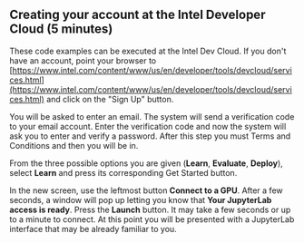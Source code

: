 
## Creating your account at the Intel Developer Cloud (5 minutes)

These code examples can be executed at the Intel Dev Cloud. If you don't have an account, point your browser to
[https://www.intel.com/content/www/us/en/developer/tools/devcloud/services.html](https://www.intel.com/content/www/us/en/developer/tools/devcloud/services.html)
and click on the "Sign Up" button.

You will be asked to enter an email. The system will send a verification code to your email account. Enter the verification code and now the system will ask you to enter and verify a password. After this step you must Terms and Conditions and then you will be in.

From the three possible options you are given (**Learn**, **Evaluate**, **Deploy**), select **Learn** and press its corresponding Get Started button.

In the new screen, use the leftmost button **Connect to a GPU**. After a few seconds, a window will pop up letting you know that **Your JupyterLab access is ready**. 
Press the **Launch** button. It may take a few seconds or up to a minute to connect. At this point you will be presented with a JupyterLab interface that may be already familiar to you.
